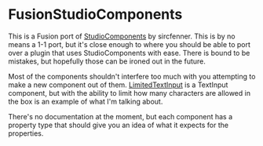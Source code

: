 # FusionStudioComponents
This is a Fusion port of [StudioComponents](https://github.com/sircfenner/StudioComponents) by sircfenner. This is by no means a 1-1 port, but it's close enough to where you should be able to port over a plugin that uses StudioComponents with ease. There is bound to be mistakes, but hopefully those can be ironed out in the future.

Most of the components shouldn't interfere too much with you attempting to make a new component out of them. [LimitedTextInput](https://github.com/mvyasu/FusionStudioComponents/blob/main/src/StudioComponents/LimitedTextInput.lua) is a TextInput component, but with the ability to limit how many characters are allowed in the box is an example of what I'm talking about.

There's no documentation at the moment, but each component has a property type that should give you an idea of what it expects for the properties.
